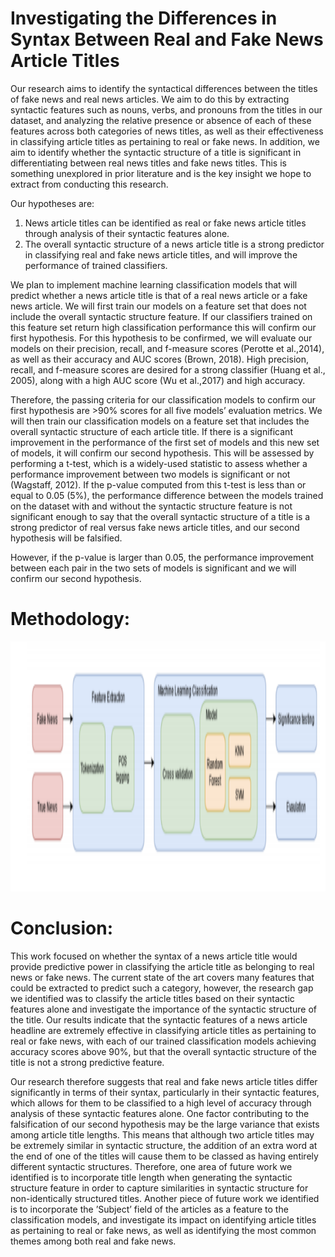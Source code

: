 # Investigating the Differences in Syntax Between Real and Fake News Article Titles

Our research aims to identify the syntactical differences between the titles of fake news and real news articles. We aim to do this by extracting syntactic features such as nouns, verbs, and pronouns from the titles in our dataset, and analyzing the relative presence or absence of each of these features across
both categories of news titles, as well as their effectiveness in classifying article titles as pertaining to real or fake news. In addition, we aim to identify whether the syntactic structure of a title is significant in differentiating between real news titles and fake news titles. This is something unexplored in prior
literature and is the key insight we hope to extract from conducting this research. 

Our hypotheses are:
1. News article titles can be identified as real or fake news article titles through analysis of their
syntactic features alone.
2. The overall syntactic structure of a news article title is a strong predictor in classifying real and
fake news article titles, and will improve the performance of trained classifiers. 

We plan to implement machine learning classification models that will predict whether a news article title is that of a real news article or a fake news article. We will first train our models on a feature set that does not include the overall syntactic structure feature. If our classifiers trained on this feature set return high classification performance this will confirm our first hypothesis. For this hypothesis to be confirmed, we will evaluate our models on their precision, recall, and f-measure scores (Perotte et al.,2014), as well as their accuracy and AUC scores (Brown, 2018). High precision, recall, and f-measure scores are desired for a strong classifier (Huang et al., 2005), along with a high AUC score (Wu et al.,2017) and high accuracy. 

Therefore, the passing criteria for our classification models to confirm our first hypothesis are >90% scores for all five models’ evaluation metrics.
We will then train our classification models on a feature set that includes the overall syntactic structure of each article title. If there is a significant improvement in the performance of the first set of models and this new set of models, it will confirm our second hypothesis. This will be assessed by performing a
t-test, which is a widely-used statistic to assess whether a performance improvement between two models is significant or not (Wagstaff, 2012). If the p-value computed from this t-test is less than or equal to 0.05 (5%), the performance difference between the models trained on the dataset with and without the syntactic structure feature is not significant enough to say that the overall syntactic structure of a title is a strong predictor of real versus fake news article titles, and our second hypothesis will be falsified.

However, if the p-value is larger than 0.05, the performance improvement between each pair in the two
sets of models is significant and we will confirm our second hypothesis.

# Methodology:

<img src="methodology.PNG" height="400" alt="Screenshot"/> 

# Conclusion:

This work focused on whether the syntax of a news article title would provide predictive power in classifying the article title as belonging to real news or fake news. The current state of the art covers many features that could be extracted to predict such a category, however, the research gap we identified was to
classify the article titles based on their syntactic features alone and investigate the importance of the syntactic structure of the title. Our results indicate that the syntactic features of a news article headline are extremely effective in classifying article titles as pertaining to real or fake news, with each of our trained
classification models achieving accuracy scores above 90%, but that the overall syntactic structure of the title is not a strong predictive feature. 

Our research therefore suggests that real and fake news article titles differ significantly in terms of their syntax, particularly in their syntactic features, which allows for
them to be classified to a high level of accuracy through analysis of these syntactic features alone. One factor contributing to the falsification of our second hypothesis may be the large variance that exists among article title lengths. This means that although two article titles may be extremely similar in syntactic structure, the addition of an extra word at the end of one of the titles will cause them to be classed as having entirely different syntactic structures. Therefore, one area of future work we identified
is to incorporate title length when generating the syntactic structure feature in order to capture similarities in syntactic structure for non-identically structured titles.
Another piece of future work we identified is to incorporate the ’Subject’ field of the articles as a feature to the classification models, and investigate its impact on identifying article titles as pertaining to real or fake news, as well as identifying the most common themes among both real and fake news.
